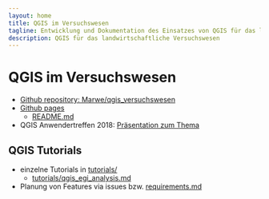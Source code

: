 ```yaml
---
layout: home
title: QGIS im Versuchswesen
tagline: Entwicklung und Dokumentation des Einsatzes von QGIS für das landwirtschaftliche Versuchswesen
description: QGIS für das landwirtschaftliche Versuchswesen
---
```


# QGIS im Versuchswesen

* [Github repository: Marwe/qgis_versuchswesen](https://github.com/Marwe/qgis_versuchswesen)
* [Github pages](https://marwe.github.io/qgis_versuchswesen/)
    * [README.md](README.md)
* QGIS Anwendertreffen 2018: [Präsentation zum Thema](https://martinweis.eu/talks/qgislw/qgislw.html)


## QGIS Tutorials

* einzelne Tutorials in [tutorials/](https://github.com/Marwe/qgis_versuchswesen/tree/master/tutorials)
    * [tutorials/qgis_egi_analysis.md](tutorials/qgis_egi_analysis.md)
* Planung von Features via issues bzw. [requirements.md](requirements.md)
